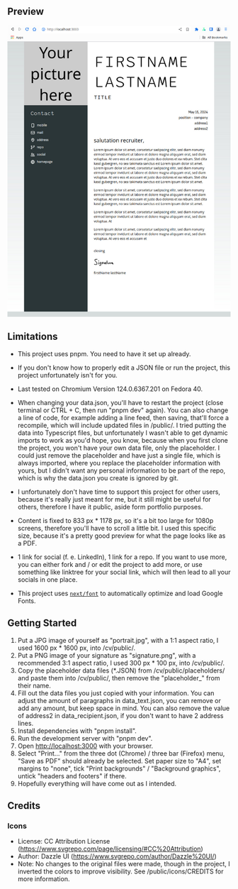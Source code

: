 ## Preview

![Preview](preview.jpg?raw=true "Preview")

## Limitations
- This project uses pnpm. You need to have it set up already.

- If you don't know how to properly edit a JSON file or run the project, this project unfortunately isn't for you.

- Last tested on Chromium Version 124.0.6367.201 on Fedora 40.

- When changing your data.json, you'll have to restart the project (close terminal or CTRL + C, then run "pnpm dev" again). You can also change a line of code, for example adding a line feed, then saving, that'll force a recompile, which will include updated files in /public/. I tried putting the data into Typescript files, but unfortunately I wasn't able to get dynamic imports to work as you'd hope, you know, because when you first clone the project, you won't have your own data file, only the placeholder. I could just remove the placeholder and have just a single file, which is always imported, where you replace the placeholder information with yours, but I didn't want any personal information to be part of the repo, which is why the data.json you create is ignored by git.

- I unfortunately don't have time to support this project for other users, because it's really just meant for me, but it still might be useful for others, therefore I have it public, aside form portfolio purposes.

- Content is fixed to 833 px * 1178 px, so it's a bit too large for 1080p screens, therefore you'll have to scroll a little bit. I used this specific size, because it's a pretty good preview for what the page looks like as a PDF.

- 1 link for social (f. e. LinkedIn), 1 link for a repo. If you want to use more, you can either fork and / or edit the project to add more, or use something like linktree for your social link, which will then lead to all your socials in one place.

- This project uses [`next/font`](https://nextjs.org/docs/basic-features/font-optimization) to automatically optimize and load Google Fonts.

## Getting Started
1. Put a JPG image of yourself as "portrait.jpg", with a 1:1 aspect ratio, I used 1600 px * 1600 px, into /cv/public/.
2. Put a PNG image of your signature as "signature.png", with a recommended 3:1 aspect ratio, I used 300 px * 100 px, into /cv/public/.
3. Copy the placeholder data files (*.JSON) from /cv/public/placeholders/ and paste them into /cv/public/, then remove the "placeholder_" from their name.
4. Fill out the data files you just copied with your information. You can adjust the amount of paragraphs in data_text.json, you can remove or add any amount, but keep space in mind. You can also remove the value of address2 in data_recipient.json, if you don't want to have 2 address lines.
5. Install dependencies with "pnpm install".
6. Run the development server with "pnpm dev".
7. Open [http://localhost:3000](http://localhost:3000) with your browser.
8. Select "Print..." from the three dot (Chrome) / three bar (Firefox) menu, "Save as PDF" should already be selected. Set paper size to "A4", set margins to "none", tick "Print backgrounds" / "Background graphics", untick "headers and footers" if there.
9. Hopefully everything will have come out as I intended.

## Credits

### Icons
- License: CC Attribution License (https://www.svgrepo.com/page/licensing/#CC%20Attribution)
- Author: Dazzle UI (https://www.svgrepo.com/author/Dazzle%20UI/)
- Note: No changes to the original files were made, though in the project, I inverted the colors to improve visibility. See /public/icons/CREDITS for more information.
